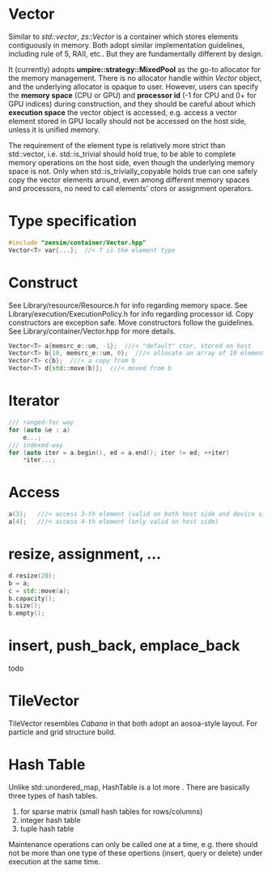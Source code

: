 **Vector**
==============
Similar to *std::vector*, *zs::Vector* is a container which stores elements contiguously in memory. Both adopt similar implementation guidelines, including rule of 5, RAII, etc.. But they are fundamentally different by design.

It (currently) adopts **umpire::strategy::MixedPool** as the go-to allocator for the memory management. There is no allocator handle within *Vector* object, and the underlying allocator is opaque to user. However, users can specify the **memory space** (CPU or GPU) and **processor id** (-1 for CPU and 0+ for GPU indices) during construction, and they should be careful about which **execution space** the vector object is accessed, e.g. access a vector element stored in GPU locally should not be accessed on the host side, unless it is unified memory.

The requirement of the element type is relatively more strict than std::vector, i.e. std::is_trivial<T> should hold true, to be able to complete memory operations on the host side, even though the underlying memory space is not. Only when std::is_trivially_copyable<T> holds true can one safely copy the vector elements around, even among different memory spaces and processors, no need to call elements' ctors or assignment operators.

# Type specification
```cpp
#include "zensim/container/Vector.hpp"
Vector<T> var{...};  //< T is the element type
```

# Construct
See Library/resource/Resource.h for info regarding memory space.
See Library/execution/ExecutionPolicy.h for info regarding processor id.
Copy constructors are exception safe.
Move constructors follow the guidelines.
See Library/container/Vector.hpp for more details.

```cpp
Vector<T> a{memsrc_e::um, -1};  ///< "default" ctor, stored on host
Vector<T> b{10, memsrc_e::um, 0};  ///< allocate an array of 10 elements within unified memory, preferred storage location is 0-th GPU 
Vector<T> c{b};  ///< a copy from b
Vector<T> d{std::move(b)};  ///< moved from b
```

# Iterator
```cpp
/// ranged-for way
for (auto &e : a)
    e...;
/// indexed-way
for (auto iter = a.begin(), ed = a.end(); iter != ed; ++iter)
    *iter...;
```

# Access
```cpp
a(3);   ///< access 3-th element (valid on both host side and device side)
a[4];   ///< access 4-th element (only valid on host side)
```

# resize, assignment, ...
```cpp
d.resize(20);
b = a;
c = std::move(a);
b.capacity();
b.size();
b.empty();
```

# insert, push_back, emplace_back
todo

**TileVector**
==============
TileVector resembles *Cabana* in that both adopt an aosoa-style layout. For particle and grid structure build.


**Hash Table**
==============
Unlike std::unordered_map, HashTable is a lot more . There are basically three types of hash tables.
1. for sparse matrix (small hash tables for rows/columns)
2. integer hash table
3. tuple hash table

Maintenance operations can only be called one at a time, e.g. there should not be more than one type of these opertions (insert, query or delete) under execution at the same time.

